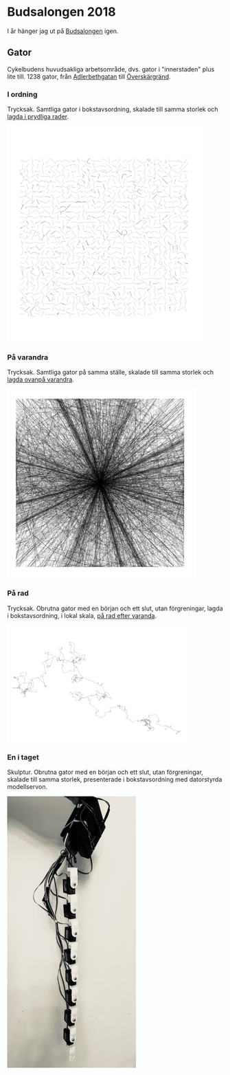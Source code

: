 # Budsalongen 2018
I år hänger jag ut på [Budsalongen](https://www.facebook.com/events/140667140099981/) igen. 

## Gator
Cykelbudens huvudsakliga arbetsområde, dvs. gator i "innerstaden" plus lite till. 1238 gator, från [Adlerbethgatan](https://goo.gl/maps/MF2GxYvNV1o) till [Överskärgränd](https://goo.gl/maps/f3AbPCaYRzH2).

### I ordning
Trycksak. Samtliga gator i bokstavsordning, skalade till samma storlek och [lagda i prydliga rader](https://github.com/arvidsvensson/budsalongen2018/blob/master/index_A3_180.pdf).

![](https://github.com/arvidsvensson/budsalongen2018/blob/master/ordered.png)
 
### På varandra
Trycksak. Samtliga gator på samma ställe, skalade till samma storlek och [lagda ovanpå varandra](https://github.com/arvidsvensson/budsalongen2018/blob/master/xing_A3_180.pdf).

![](https://github.com/arvidsvensson/budsalongen2018/blob/master/xing.png)

### På rad
Trycksak. Obrutna gator med en början och ett slut, utan förgreningar, lagda i bokstavsordning, i lokal skala, [på rad efter varanda](https://github.com/arvidsvensson/budsalongen2018/blob/master/e2e3_A3_180.pdf).

![](https://github.com/arvidsvensson/budsalongen2018/blob/master/e2e3.png)

### En i taget
Skulptur. Obrutna gator med en början och ett slut, utan förgreningar, skalade till samma storlek, presenterade i bokstavsordning med datorstyrda modellservon.

![](https://github.com/arvidsvensson/budsalongen2018/blob/master/serv-o-snake-sm.jpg)
